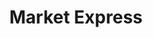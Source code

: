 ---
title: "Market Express"
url: /charlotte/market-express-brookshire-boulevard/
shop: convenience
---